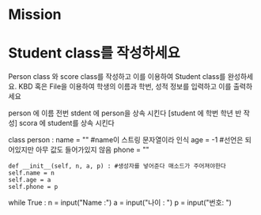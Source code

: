 # Mission

# Student class를 작성하세요
  Person class 와 score class를 작성하고 이를 이용하여 Student class를 완성하세요.
  KBD 혹은 File을 이용하여 학생의 이름과 학번, 성적 정보를 입력하고 이를 출력하세요


person 에 이름 전번
stdent 에 person을 상속 시킨다 [student 에 학번 학년 반 작성]
scora 에 student를 상속 시킨다


class person :
    name = ""    #name이 스트링 문자열이라 인식
    age = -1    #선언은 되어있지만 아무 값도 들어가있지 않음
    phone = ""
  
    def __init__(self, n, a, p) : #생성자를 넣어준다 매소드가 주어져야한다
    self.name = n
    self.age = a
    self.phone = p
while True :
    n = input("Name :")
    a = input("나이 : ")
    p = input("번호: ")
 
